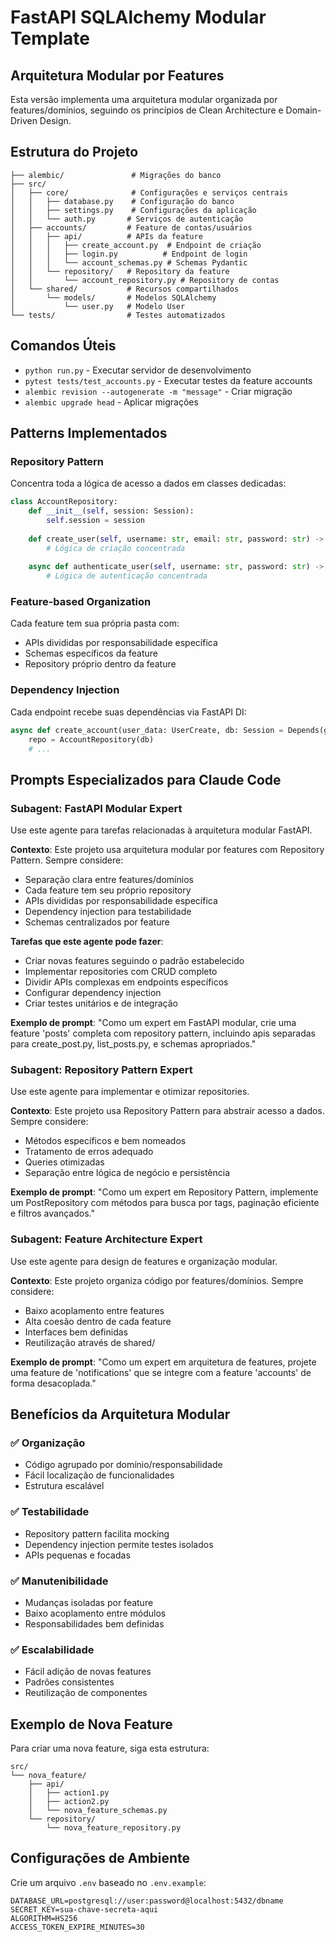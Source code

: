 # FastAPI SQLAlchemy Modular Template

## Arquitetura Modular por Features

Esta versão implementa uma arquitetura modular organizada por features/domínios, seguindo os princípios de Clean Architecture e Domain-Driven Design.

## Estrutura do Projeto
```
├── alembic/               # Migrações do banco
├── src/
│   ├── core/              # Configurações e serviços centrais
│   │   ├── database.py    # Configuração do banco
│   │   ├── settings.py    # Configurações da aplicação
│   │   └── auth.py       # Serviços de autenticação
│   ├── accounts/         # Feature de contas/usuários
│   │   ├── api/          # APIs da feature
│   │   │   ├── create_account.py  # Endpoint de criação
│   │   │   ├── login.py          # Endpoint de login
│   │   │   └── account_schemas.py # Schemas Pydantic
│   │   └── repository/   # Repository da feature
│   │       └── account_repository.py # Repository de contas
│   └── shared/           # Recursos compartilhados
│       └── models/       # Modelos SQLAlchemy
│           └── user.py   # Modelo User
└── tests/                # Testes automatizados
```

## Comandos Úteis
- `python run.py` - Executar servidor de desenvolvimento
- `pytest tests/test_accounts.py` - Executar testes da feature accounts
- `alembic revision --autogenerate -m "message"` - Criar migração
- `alembic upgrade head` - Aplicar migrações

## Patterns Implementados

### Repository Pattern
Concentra toda a lógica de acesso a dados em classes dedicadas:
```python
class AccountRepository:
    def __init__(self, session: Session):
        self.session = session
    
    def create_user(self, username: str, email: str, password: str) -> User:
        # Lógica de criação concentrada
    
    async def authenticate_user(self, username: str, password: str) -> Optional[User]:
        # Lógica de autenticação concentrada
```

### Feature-based Organization
Cada feature tem sua própria pasta com:
- APIs divididas por responsabilidade específica
- Schemas específicos da feature
- Repository próprio dentro da feature

### Dependency Injection
Cada endpoint recebe suas dependências via FastAPI DI:
```python
async def create_account(user_data: UserCreate, db: Session = Depends(get_db)):
    repo = AccountRepository(db)
    # ...
```

## Prompts Especializados para Claude Code

### Subagent: FastAPI Modular Expert
Use este agente para tarefas relacionadas à arquitetura modular FastAPI.

**Contexto**: Este projeto usa arquitetura modular por features com Repository Pattern. Sempre considere:
- Separação clara entre features/domínios
- Cada feature tem seu próprio repository
- APIs divididas por responsabilidade específica
- Dependency injection para testabilidade
- Schemas centralizados por feature

**Tarefas que este agente pode fazer**:
- Criar novas features seguindo o padrão estabelecido
- Implementar repositories com CRUD completo
- Dividir APIs complexas em endpoints específicos
- Configurar dependency injection
- Criar testes unitários e de integração

**Exemplo de prompt**:
"Como um expert em FastAPI modular, crie uma feature 'posts' completa com repository pattern, incluindo apis separadas para create_post.py, list_posts.py, e schemas apropriados."

### Subagent: Repository Pattern Expert
Use este agente para implementar e otimizar repositories.

**Contexto**: Este projeto usa Repository Pattern para abstrair acesso a dados. Sempre considere:
- Métodos específicos e bem nomeados
- Tratamento de erros adequado
- Queries otimizadas
- Separação entre lógica de negócio e persistência

**Exemplo de prompt**:
"Como um expert em Repository Pattern, implemente um PostRepository com métodos para busca por tags, paginação eficiente e filtros avançados."

### Subagent: Feature Architecture Expert
Use este agente para design de features e organização modular.

**Contexto**: Este projeto organiza código por features/domínios. Sempre considere:
- Baixo acoplamento entre features
- Alta coesão dentro de cada feature
- Interfaces bem definidas
- Reutilização através de shared/

**Exemplo de prompt**:
"Como um expert em arquitetura de features, projete uma feature de 'notifications' que se integre com a feature 'accounts' de forma desacoplada."

## Benefícios da Arquitetura Modular

### ✅ Organização
- Código agrupado por domínio/responsabilidade
- Fácil localização de funcionalidades
- Estrutura escalável

### ✅ Testabilidade
- Repository pattern facilita mocking
- Dependency injection permite testes isolados
- APIs pequenas e focadas

### ✅ Manutenibilidade
- Mudanças isoladas por feature
- Baixo acoplamento entre módulos
- Responsabilidades bem definidas

### ✅ Escalabilidade
- Fácil adição de novas features
- Padrões consistentes
- Reutilização de componentes

## Exemplo de Nova Feature

Para criar uma nova feature, siga esta estrutura:
```
src/
└── nova_feature/
    ├── api/
    │   ├── action1.py
    │   ├── action2.py
    │   └── nova_feature_schemas.py
    └── repository/
        └── nova_feature_repository.py
```

## Configurações de Ambiente

Crie um arquivo `.env` baseado no `.env.example`:
```
DATABASE_URL=postgresql://user:password@localhost:5432/dbname
SECRET_KEY=sua-chave-secreta-aqui
ALGORITHM=HS256
ACCESS_TOKEN_EXPIRE_MINUTES=30
```
